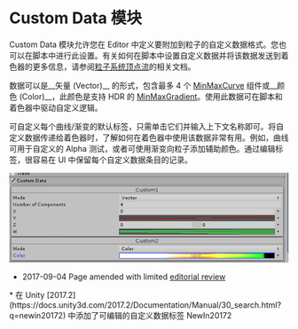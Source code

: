 # Custom Data 模块

Custom Data 模块允许您在 Editor 中定义要附加到粒子的自定义数据格式。您也可以在脚本中进行此设置。有关如何在脚本中设置自定义数据并将该数据发送到着色器的更多信息，请参阅[粒子系统顶点流](PartSysVertexStreams.html)的相关文档。

数据可以是__矢量 (Vector)__ 的形式，包含最多 4 个 [MinMaxCurve](../ScriptReference/ParticleSystem.MinMaxCurve.html) 组件或__颜色 (Color)__，此颜色是支持 HDR 的 [MinMaxGradient](../ScriptReference/ParticleSystem.MinMaxGradient.html)。使用此数据可在脚本和着色器中驱动自定义逻辑。

可自定义每个曲线/渐变的默认标签，只需单击它们并输入上下文名称即可。将自定义数据传递给着色器时，了解如何在着色器中使用该数据非常有用。例如，曲线可用于自定义的 Alpha 测试，或者可使用渐变向粒子添加辅助颜色。通过编辑标签，很容易在 UI 中保留每个自定义数据条目的记录。

![](../uploads/Main/CustomDataModule.png) 

* <span class="page-edit">2017-09-04  Page amended with limited [editorial review](DocumentationEditorialReview.html)
</span>
*  <span class="page-history">在 Unity [2017.2](https://docs.unity3d.com/2017.2/Documentation/Manual/30_search.html?q=newin20172) 中添加了可编辑的自定义数据标签 <span class="search-words">NewIn20172</span></span>
